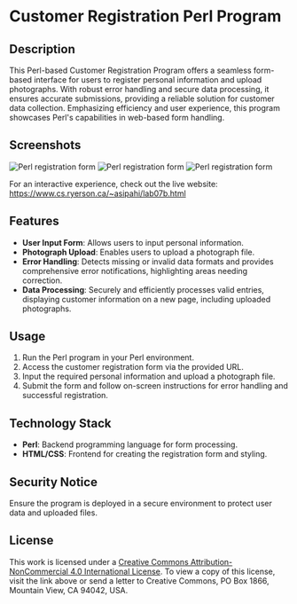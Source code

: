 # Customer Registration Perl Program


## Description
This Perl-based Customer Registration Program offers a seamless form-based interface for users to register personal information and upload photographs. With robust error handling and secure data processing, it ensures accurate submissions, providing a reliable solution for customer data collection. Emphasizing efficiency and user experience, this program showcases Perl's capabilities in web-based form handling.
## Screenshots

![Perl registration form](path_to_your_demo_image.png)
![Perl registration form](path_to_your_demo_image.png)
![Perl registration form](path_to_your_demo_image.png)

For an interactive experience, check out the live website: https://www.cs.ryerson.ca/~asipahi/lab07b.html

## Features
- **User Input Form**: Allows users to input personal information.
- **Photograph Upload**: Enables users to upload a photograph file.
- **Error Handling**: Detects missing or invalid data formats and provides comprehensive error notifications, highlighting areas needing correction.
- **Data Processing**: Securely and efficiently processes valid entries, displaying customer information on a new page, including uploaded photographs.

## Usage
1. Run the Perl program in your Perl environment.
2. Access the customer registration form via the provided URL.
3. Input the required personal information and upload a photograph file.
4. Submit the form and follow on-screen instructions for error handling and successful registration.

## Technology Stack
- **Perl**: Backend programming language for form processing.
- **HTML/CSS**: Frontend for creating the registration form and styling.


## Security Notice
Ensure the program is deployed in a secure environment to protect user data and uploaded files.

## License
This work is licensed under a [Creative Commons Attribution-NonCommercial 4.0 International License](http://creativecommons.org/licenses/by-nc/4.0/). To view a copy of this license, visit the link above or send a letter to Creative Commons, PO Box 1866, Mountain View, CA 94042, USA.
